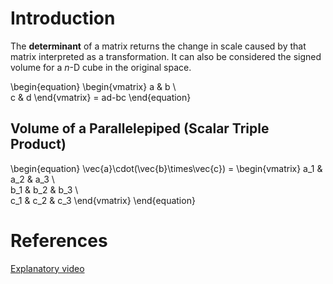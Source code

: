 # Introduction

The **determinant** of a matrix returns the change in scale caused by that matrix interpreted as a transformation. It can also be considered the signed volume for a $n$-D cube in the original space.

\begin{equation}
\begin{vmatrix}
a & b \\\
c & d
\end{vmatrix} = ad-bc
\end{equation}

## Volume of a Parallelepiped (Scalar Triple Product)

\begin{equation}
\vec{a}\cdot(\vec{b}\times\vec{c}) = \begin{vmatrix}
a_1 & a_2 & a_3 \\\
b_1 & b_2 & b_3 \\\
c_1 & c_2 & c_3
\end{vmatrix}
\end{equation}

# References

[Explanatory video](https://youtu.be/Ip3X9LOh2dk)